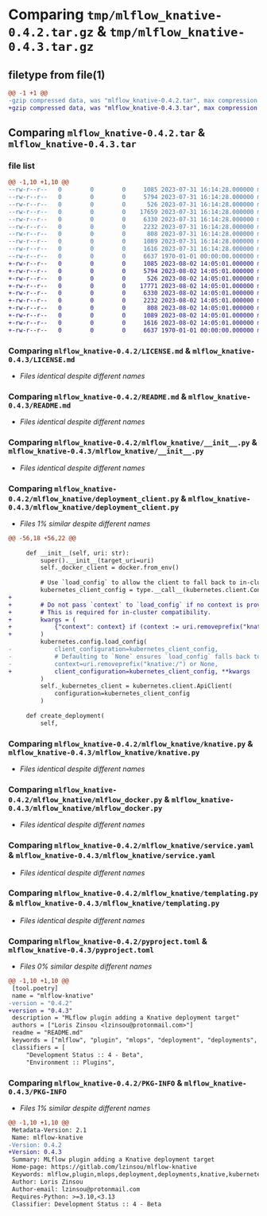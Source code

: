 # Comparing `tmp/mlflow_knative-0.4.2.tar.gz` & `tmp/mlflow_knative-0.4.3.tar.gz`

## filetype from file(1)

```diff
@@ -1 +1 @@
-gzip compressed data, was "mlflow_knative-0.4.2.tar", max compression
+gzip compressed data, was "mlflow_knative-0.4.3.tar", max compression
```

## Comparing `mlflow_knative-0.4.2.tar` & `mlflow_knative-0.4.3.tar`

### file list

```diff
@@ -1,10 +1,10 @@
--rw-r--r--   0        0        0     1085 2023-07-31 16:14:28.000000 mlflow_knative-0.4.2/LICENSE.md
--rw-r--r--   0        0        0     5794 2023-07-31 16:14:28.000000 mlflow_knative-0.4.2/README.md
--rw-r--r--   0        0        0      526 2023-07-31 16:14:28.000000 mlflow_knative-0.4.2/mlflow_knative/__init__.py
--rw-r--r--   0        0        0    17659 2023-07-31 16:14:28.000000 mlflow_knative-0.4.2/mlflow_knative/deployment_client.py
--rw-r--r--   0        0        0     6330 2023-07-31 16:14:28.000000 mlflow_knative-0.4.2/mlflow_knative/knative.py
--rw-r--r--   0        0        0     2232 2023-07-31 16:14:28.000000 mlflow_knative-0.4.2/mlflow_knative/mlflow_docker.py
--rw-r--r--   0        0        0      808 2023-07-31 16:14:28.000000 mlflow_knative-0.4.2/mlflow_knative/service.yaml
--rw-r--r--   0        0        0     1089 2023-07-31 16:14:28.000000 mlflow_knative-0.4.2/mlflow_knative/templating.py
--rw-r--r--   0        0        0     1616 2023-07-31 16:14:28.000000 mlflow_knative-0.4.2/pyproject.toml
--rw-r--r--   0        0        0     6637 1970-01-01 00:00:00.000000 mlflow_knative-0.4.2/PKG-INFO
+-rw-r--r--   0        0        0     1085 2023-08-02 14:05:01.000000 mlflow_knative-0.4.3/LICENSE.md
+-rw-r--r--   0        0        0     5794 2023-08-02 14:05:01.000000 mlflow_knative-0.4.3/README.md
+-rw-r--r--   0        0        0      526 2023-08-02 14:05:01.000000 mlflow_knative-0.4.3/mlflow_knative/__init__.py
+-rw-r--r--   0        0        0    17771 2023-08-02 14:05:01.000000 mlflow_knative-0.4.3/mlflow_knative/deployment_client.py
+-rw-r--r--   0        0        0     6330 2023-08-02 14:05:01.000000 mlflow_knative-0.4.3/mlflow_knative/knative.py
+-rw-r--r--   0        0        0     2232 2023-08-02 14:05:01.000000 mlflow_knative-0.4.3/mlflow_knative/mlflow_docker.py
+-rw-r--r--   0        0        0      808 2023-08-02 14:05:01.000000 mlflow_knative-0.4.3/mlflow_knative/service.yaml
+-rw-r--r--   0        0        0     1089 2023-08-02 14:05:01.000000 mlflow_knative-0.4.3/mlflow_knative/templating.py
+-rw-r--r--   0        0        0     1616 2023-08-02 14:05:01.000000 mlflow_knative-0.4.3/pyproject.toml
+-rw-r--r--   0        0        0     6637 1970-01-01 00:00:00.000000 mlflow_knative-0.4.3/PKG-INFO
```

### Comparing `mlflow_knative-0.4.2/LICENSE.md` & `mlflow_knative-0.4.3/LICENSE.md`

 * *Files identical despite different names*

### Comparing `mlflow_knative-0.4.2/README.md` & `mlflow_knative-0.4.3/README.md`

 * *Files identical despite different names*

### Comparing `mlflow_knative-0.4.2/mlflow_knative/__init__.py` & `mlflow_knative-0.4.3/mlflow_knative/__init__.py`

 * *Files identical despite different names*

### Comparing `mlflow_knative-0.4.2/mlflow_knative/deployment_client.py` & `mlflow_knative-0.4.3/mlflow_knative/deployment_client.py`

 * *Files 1% similar despite different names*

```diff
@@ -56,18 +56,22 @@
 
     def __init__(self, uri: str):
         super().__init__(target_uri=uri)
         self._docker_client = docker.from_env()
 
         # Use `load_config` to allow the client to fall back to in-cluster config
         kubernetes_client_config = type.__call__(kubernetes.client.Configuration)
+
+        # Do not pass `context` to `load_config` if no context is provided!
+        # This is required for in-cluster compatibility.
+        kwargs = (
+            {"context": context} if (context := uri.removeprefix("knative:/")) else {}
+        )
         kubernetes.config.load_config(
-            client_configuration=kubernetes_client_config,
-            # Defaulting to `None` ensures `load_config` falls back to default behavior
-            context=uri.removeprefix("knative:/") or None,
+            client_configuration=kubernetes_client_config, **kwargs
         )
         self._kubernetes_client = kubernetes.client.ApiClient(
             configuration=kubernetes_client_config
         )
 
     def create_deployment(
         self,
```

### Comparing `mlflow_knative-0.4.2/mlflow_knative/knative.py` & `mlflow_knative-0.4.3/mlflow_knative/knative.py`

 * *Files identical despite different names*

### Comparing `mlflow_knative-0.4.2/mlflow_knative/mlflow_docker.py` & `mlflow_knative-0.4.3/mlflow_knative/mlflow_docker.py`

 * *Files identical despite different names*

### Comparing `mlflow_knative-0.4.2/mlflow_knative/service.yaml` & `mlflow_knative-0.4.3/mlflow_knative/service.yaml`

 * *Files identical despite different names*

### Comparing `mlflow_knative-0.4.2/mlflow_knative/templating.py` & `mlflow_knative-0.4.3/mlflow_knative/templating.py`

 * *Files identical despite different names*

### Comparing `mlflow_knative-0.4.2/pyproject.toml` & `mlflow_knative-0.4.3/pyproject.toml`

 * *Files 0% similar despite different names*

```diff
@@ -1,10 +1,10 @@
 [tool.poetry]
 name = "mlflow-knative"
-version = "0.4.2"
+version = "0.4.3"
 description = "MLflow plugin adding a Knative deployment target"
 authors = ["Loris Zinsou <lzinsou@protonmail.com>"]
 readme = "README.md"
 keywords = ["mlflow", "plugin", "mlops", "deployment", "deployments", "knative", "kubernetes", "kn", "k8s"]
 classifiers = [
     "Development Status :: 4 - Beta",
     "Environment :: Plugins",
```

### Comparing `mlflow_knative-0.4.2/PKG-INFO` & `mlflow_knative-0.4.3/PKG-INFO`

 * *Files 1% similar despite different names*

```diff
@@ -1,10 +1,10 @@
 Metadata-Version: 2.1
 Name: mlflow-knative
-Version: 0.4.2
+Version: 0.4.3
 Summary: MLflow plugin adding a Knative deployment target
 Home-page: https://gitlab.com/lzinsou/mlflow-knative
 Keywords: mlflow,plugin,mlops,deployment,deployments,knative,kubernetes,kn,k8s
 Author: Loris Zinsou
 Author-email: lzinsou@protonmail.com
 Requires-Python: >=3.10,<3.13
 Classifier: Development Status :: 4 - Beta
```

